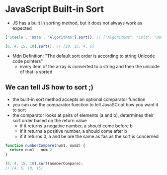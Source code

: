 # JavaScript Built-in Sort

-   JS has a built in sorting method, but it does not always work as expected

```javascript
['Steele', 'Data', 'Algorithms'].sort(); // ["Algorithms", "Colt", "Data", "Steele"]
```

```javascript
[6, 4, 15, 10].sort(); // [10, 15, 4, 6]
```

-   Mdn Definition: "The default sort order is according to string Unicode code pointers"
    -   every item of the array is converted to a string and then the unicode of that is sorted

## We can tell JS how to sort ;)

-   the built-in sort method accepts an optional comparator function
-   you can use the comparator function to tell JavaSCript how you want it to sort
-   the comparator looks at pairs of elements (a and b), determines their sort order based on the return value
    -   if it returns a negative number, a should come before b
    -   if it returns a positive number, a should come after b
    -   if it returns 0, a and be are the same as fas as the sort is concerned

```javascript
function numberCompare(num1, num2) {
  return num1 - num 2
}

[6, 4, 15, 10].sort(numberCompare);
// [4, 6, 10, 15]
```
